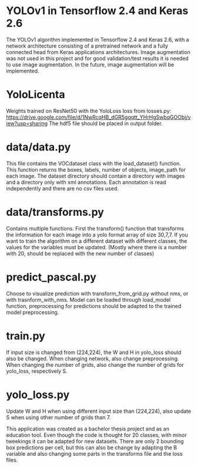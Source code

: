 # YOLOv1 in Tensorflow 2.4 and Keras 2.6
The YOLOv1 algorithm implemented in Tensorflow 2.4 and Keras 2.6, with a network architecture consisting of a pretrained network and a fully connected head from Keras applications architectures. Image augmentation was not used in this project and for good validation/test results it is needed to use image augmentation. In the future, image augmentation will be implemented.
# YoloLicenta
Weights trained on ResNet50 with the YoloLoss loss from losses.py: https://drive.google.com/file/d/1NwRcqHB_dGR5gqqtt_YHrHgSwbqGOObj/view?usp=sharing
The hdf5 file should be placed in output folder.
# data/data.py
This file contains the VOCdataset class with the load_dataset() function. This function returns the boxes, labels, number of objects, image_path for each image. The dataset directory should contain a directory with images and a directory only with xml annotations. Each annotation is read independently and there are no csv files used.
# data/transforms.py
Contains multiple functions. First the transform() function that transforms the information for each image into a yolo format array of size 30,7,7. If you want to train the algorithm on a different dataset with different classes, the values for the variables must be updated. (Mostly where there is a number with 20, should be replaced with the new number of classes)
# predict_pascal.py
Choose to visualize prediction with transform_from_grid.py without nms, or with trasnform_with_nms. Model can be loaded through load_model function, preprocessing for predictions should be adapted to the trained model preprocessing.
# train.py
If input size is changed from (224,224), the W and H in yolo_loss should also be changed. When changing network, also change preprocessing. When changing the number of grids, also change the number of grids for yolo_loss, respectively S. 
# yolo_loss.py
Update W and H when using different input size than (224,224), also update S when using other number of grids than 7.

This application was created as a bachelor thesis project and as an education tool. Even though the code is thought for 20 classes, with minor tweekings it can be adapted for new datasets. There are only 2 bounding box predictions per cell, but this can also be change by adapting the B variable and also changing some parts in the transforms file and the loss files.
